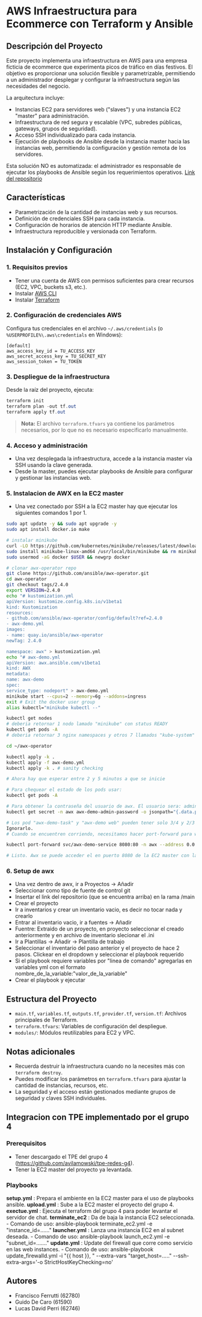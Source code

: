 # AWS Infraestructura para Ecommerce con Terraform y Ansible

## Descripción del Proyecto

Este proyecto implementa una infraestructura en AWS para una empresa ficticia de ecommerce que experimenta picos de tráfico en días festivos. El objetivo es proporcionar una solución flexible y parametrizable, permitiendo a un administrador desplegar y configurar la infraestructura según las necesidades del negocio.

La arquitectura incluye:
- Instancias EC2 para servidores web ("slaves") y una instancia EC2 "master" para administración.
- Infraestructura de red segura y escalable (VPC, subredes públicas, gateways, grupos de seguridad).
- Acceso SSH individualizado para cada instancia.
- Ejecución de playbooks de Ansible desde la instancia master hacia las instancias web, permitiendo la configuración y gestión remota de los servidores.

Esta solución NO es automatizada: el administrador es responsable de ejecutar los playbooks de Ansible según los requerimientos operativos.
[Link del repositorio](https://github.com/FranciscoFerrutti/Ansible-Impl)
## Características
- Parametrización de la cantidad de instancias web y sus recursos.
- Definición de credenciales SSH para cada instancia.
- Configuración de horarios de atención HTTP mediante Ansible.
- Infraestructura reproducible y versionada con Terraform.

## Instalación y Configuración

### 1. Requisitos previos
- Tener una cuenta de AWS con permisos suficientes para crear recursos (EC2, VPC, buckets s3, etc.).
- Instalar [AWS CLI](https://docs.aws.amazon.com/cli/latest/userguide/getting-started-install.html)
- Instalar [Terraform](https://developer.hashicorp.com/terraform/tutorials/aws-get-started/install-cli)

### 2. Configuración de credenciales AWS
Configura tus credenciales en el archivo `~/.aws/credentials` (o `%USERPROFILE%\.aws\credentials` en Windows):

```
[default]
aws_access_key_id = TU_ACCESS_KEY
aws_secret_access_key = TU_SECRET_KEY
aws_session_token = TU_TOKEN
```

### 3. Despliegue de la infraestructura
Desde la raíz del proyecto, ejecuta:

```powershell
terraform init
terraform plan -out tf.out
terraform apply tf.out
```

> **Nota:** El archivo `terraform.tfvars` ya contiene los parámetros necesarios, por lo que no es necesario especificarlo manualmente.

### 4. Acceso y administración
- Una vez desplegada la infraestructura, accede a la instancia master vía SSH usando la clave generada.
- Desde la master, puedes ejecutar playbooks de Ansible para configurar y gestionar las instancias web.

### 5. Instalacion de AWX en la EC2 master
- Una vez conectado por SSH a la EC2 master hay que ejecutar los siguientes comandos 1 por 1.
```bash
sudo apt update -y && sudo apt upgrade -y
sudo apt install docker.io make

# instalar minikube
curl -LO https://github.com/kubernetes/minikube/releases/latest/download/minikube-linux-amd64
sudo install minikube-linux-amd64 /usr/local/bin/minikube && rm minikube-linux-amd64
sudo usermod -aG docker $USER && newgrp docker

# clonar awx-operator repo
git clone https://github.com/ansible/awx-operator.git
cd awx-operator
git checkout tags/2.4.0
export VERSION=2.4.0
echo "# kustomization.yml
apiVersion: kustomize.config.k8s.io/v1beta1
kind: Kustomization
resources:
- github.com/ansible/awx-operator/config/default?ref=2.4.0
- awx-demo.yml
images:
- name: quay.io/ansible/awx-operator
newTag: 2.4.0

namespace: awx" > kustomization.yml
echo "# awx-demo.yml
apiVersion: awx.ansible.com/v1beta1
kind: AWX
metadata:
name: awx-demo
spec:
service_type: nodeport" > awx-demo.yml
minikube start --cpus=2 --memory=6g --addons=ingress
exit # Exit the docker user group
alias kubectl="minikube kubectl --"

kubectl get nodes
# deberia retornar 1 nodo lamado "minikube" con status READY
kubectl get pods -A
# deberia retornar 3 nginx namespaces y otros 7 llamados "kube-system"

cd ~/awx-operator

kubectl apply -k .
kubectl apply -f awx-demo.yml
kubectl apply -k . # sanity checking

# Ahora hay que esperar entre 2 y 5 minutos a que se inicie

# Para chequear el estado de los pods usar:
kubectl get pods -A

# Para obtener la contraseña del usuario de awx. El usuario sera: admin
kubectl get secret -n awx awx-demo-admin-password -o jsonpath="{.data.password}" | base64 --decode

# Los pod "awx-demo-task" y "awx-demo web" pueden tener solo 3/4 y 2/3 containers listos, a causa de un "CrashLoopBack". 
Ignorarlo.
# Cuando se encuentren corriendo, necesitamos hacer port-forward para web-server corriendo en el clustre awx-demo-web port 80. Podemos portforwardear todas las ifaces port 8080 con este comando:

kubectl port-forward svc/awx-demo-service 8080:80 -n awx --address 0.0.0.0

# Listo. Awx se puede acceder el en puerto 8080 de la EC2 master con la contraseña obtenida y el usuario admin
```

### 6. Setup de awx
- Una vez dentro de awx, ir a Proyectos -> Añadir
- Seleccionar como tipo de fuente de control git
- Insertar el link del repositorio (que se encuentra arriba) en la rama /main
- Crear el proyecto
- Ir a inventarios y crear un inventario vacio, es decir no tocar nada y crearlo
- Entrar al inventario vacio, ir a fuentes -> Añadir
- Fuentre: Extraido de un proyecto, en proyecto seleccionar el creado anteriormente y en archivo de inventario slecionar el .ini
- Ir a Plantillas -> Añadir -> Plantilla de trabajo
- Seleccionar el inventario del paso anterior y el proyecto de hace 2 pasos. Clickear en el dropdown y seleccionar el playbook requerido
- Si el playbook requiere variables por "linea de comando" agregarlas en variables yml con el formato
        nombre_de_la_variable:"valor_de_la_variable"
- Crear el playbook y ejecutar



## Estructura del Proyecto

- `main.tf`, `variables.tf`, `outputs.tf`, `provider.tf`, `version.tf`: Archivos principales de Terraform.
- `terraform.tfvars`: Variables de configuración del despliegue.
- `modules/`: Módulos reutilizables para EC2 y VPC.

## Notas adicionales
- Recuerda destruir la infraestructura cuando no la necesites más con `terraform destroy`.
- Puedes modificar los parámetros en `terraform.tfvars` para ajustar la cantidad de instancias, recursos, etc.
- La seguridad y el acceso están gestionados mediante grupos de seguridad y claves SSH individuales.

## Integracion con TPE implementado por el grupo 4

### Prerequisitos
- Tener descargado el TPE del grupo 4 (https://github.com/avilamowski/tpe-redes-g4).
- Tener la EC2 master del proyecto ya levantada.

### Playbooks
**setup.yml**           : Prepara el ambiente en la EC2 master para el uso de playbooks ansible.
**upload.yml**          : Sube a la EC2 master el proyecto del grupo 4.
**exectue.yml**         : Ejecuta el terraform del grupo 4 para poder levantar el servidor de chat.
**terminate_ec2**       : Da de baja la instancia EC2 seleccionada.
        - Comando de uso: ansible-playbook terminate_ec2.yml -e "instance_id=......"
**launcher.yml**        : Lanza una instancia EC2 en al subnet deseada.
        - Comando de uso: ansible-playbook launch_ec2.yml -e "subnet_id=......."
**update.yml**          : Update del firewall que corre como servicio en las web instances.
        - Comando de uso: ansible-playbook update_firewalld.yml -i "{{ host }}, " --extra-vars "target_host=....." --ssh-extra-args='-o StrictHostKeyChecking=no'

## Autores
- Francisco Ferrutti (62780)
- Guido De Caro (61590)
- Lucas David Perri (62746)
